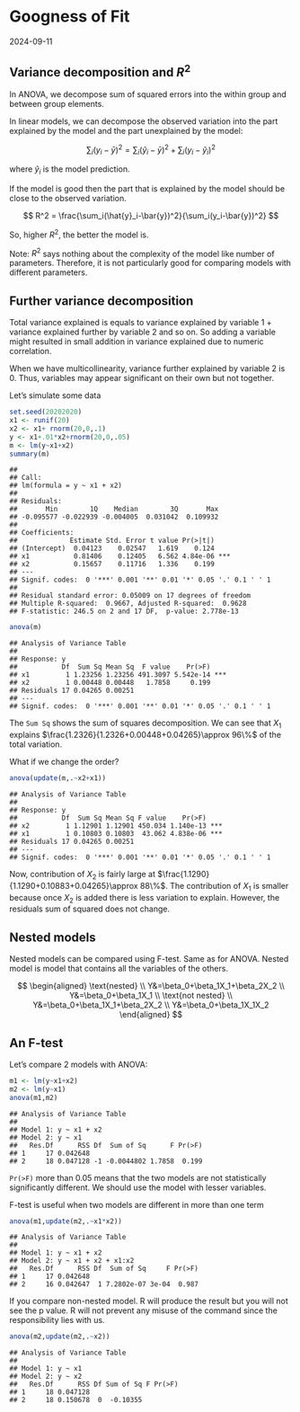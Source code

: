 Googness of Fit
================
2024-09-11

## Variance decomposition and $R^2$

In ANOVA, we decompose sum of squared errors into the within group and
between group elements.

In linear models, we can decompose the observed variation into the part
explained by the model and the part unexplained by the model:

$$
\sum_i(y_i-\bar{y})^2=\sum_i(\hat{y}_i-\bar{y})^2+\sum_i(y_i-\hat{y}_i)^2
$$

where $\hat{y}_i$ is the model prediction.

If the model is good then the part that is explained by the model should
be close to the observed variation.

$$
R^2 = \frac{\sum_i(\hat{y}_i-\bar{y})^2}{\sum_i(y_i-\bar{y})^2}
$$

So, higher $R^2$, the better the model is.

Note: $R^2$ says nothing about the complexity of the model like number
of parameters. Therefore, it is not particularly good for comparing
models with different parameters.

## Further variance decomposition

Total variance explained is equals to variance explained by variable 1 +
variance explained further by variable 2 and so on. So adding a variable
might resulted in small addition in variance explained due to numeric
correlation.

When we have multicollinearity, variance further explained by variable 2
is 0. Thus, variables may appear significant on their own but not
together.

Let’s simulate some data

``` r
set.seed(20202020)
x1 <- runif(20)
x2 <- x1+ rnorm(20,0,.1)
y <- x1+.01*x2+rnorm(20,0,.05)
m <- lm(y~x1+x2)
summary(m)
```

    ## 
    ## Call:
    ## lm(formula = y ~ x1 + x2)
    ## 
    ## Residuals:
    ##       Min        1Q    Median        3Q       Max 
    ## -0.095577 -0.022939 -0.004005  0.031042  0.109932 
    ## 
    ## Coefficients:
    ##             Estimate Std. Error t value Pr(>|t|)    
    ## (Intercept)  0.04123    0.02547   1.619    0.124    
    ## x1           0.81406    0.12405   6.562 4.84e-06 ***
    ## x2           0.15657    0.11716   1.336    0.199    
    ## ---
    ## Signif. codes:  0 '***' 0.001 '**' 0.01 '*' 0.05 '.' 0.1 ' ' 1
    ## 
    ## Residual standard error: 0.05009 on 17 degrees of freedom
    ## Multiple R-squared:  0.9667, Adjusted R-squared:  0.9628 
    ## F-statistic: 246.5 on 2 and 17 DF,  p-value: 2.778e-13

``` r
anova(m)
```

    ## Analysis of Variance Table
    ## 
    ## Response: y
    ##           Df  Sum Sq Mean Sq  F value    Pr(>F)    
    ## x1         1 1.23256 1.23256 491.3097 5.542e-14 ***
    ## x2         1 0.00448 0.00448   1.7858     0.199    
    ## Residuals 17 0.04265 0.00251                       
    ## ---
    ## Signif. codes:  0 '***' 0.001 '**' 0.01 '*' 0.05 '.' 0.1 ' ' 1

The `Sum Sq` shows the sum of squares decomposition. We can see that
$X_1$ explains $\frac{1.2326}{1.2326+0.00448+0.04265}\approx 96\%$ of
the total variation.

What if we change the order?

``` r
anova(update(m,.~x2+x1))
```

    ## Analysis of Variance Table
    ## 
    ## Response: y
    ##           Df  Sum Sq Mean Sq F value    Pr(>F)    
    ## x2         1 1.12901 1.12901 450.034 1.140e-13 ***
    ## x1         1 0.10803 0.10803  43.062 4.838e-06 ***
    ## Residuals 17 0.04265 0.00251                      
    ## ---
    ## Signif. codes:  0 '***' 0.001 '**' 0.01 '*' 0.05 '.' 0.1 ' ' 1

Now, contribution of $X_2$ is fairly large at
$\frac{1.1290}{1.1290+0.10883+0.04265}\approx 88\%$. The contribution of
$X_1$ is smaller because once $X_2$ is added there is less variation to
explain. However, the residuals sum of squared does not change.

## Nested models

Nested models can be compared using F-test. Same as for ANOVA. Nested
model is model that contains all the variables of the others.

$$
\begin{aligned}
\text{nested} \\
Y&=\beta_0+\beta_1X_1+\beta_2X_2 \\
Y&=\beta_0+\beta_1X_1 \\
\text{not nested} \\
Y&=\beta_0+\beta_1X_1+\beta_2X_2 \\
Y&=\beta_0+\beta_1X_1X_2
\end{aligned}
$$

## An F-test

Let’s compare 2 models with ANOVA:

``` r
m1 <- lm(y~x1+x2)
m2 <- lm(y~x1)
anova(m1,m2)
```

    ## Analysis of Variance Table
    ## 
    ## Model 1: y ~ x1 + x2
    ## Model 2: y ~ x1
    ##   Res.Df      RSS Df  Sum of Sq      F Pr(>F)
    ## 1     17 0.042648                            
    ## 2     18 0.047128 -1 -0.0044802 1.7858  0.199

`Pr(>F)` more than 0.05 means that the two models are not statistically
significantly different. We should use the model with lesser variables.

F-test is useful when two models are different in more than one term

``` r
anova(m1,update(m2,.~x1*x2))
```

    ## Analysis of Variance Table
    ## 
    ## Model 1: y ~ x1 + x2
    ## Model 2: y ~ x1 + x2 + x1:x2
    ##   Res.Df      RSS Df  Sum of Sq     F Pr(>F)
    ## 1     17 0.042648                           
    ## 2     16 0.042647  1 7.2802e-07 3e-04  0.987

If you compare non-nested model. R will produce the result but you will
not see the p value. R will not prevent any misuse of the command since
the responsibility lies with us.

``` r
anova(m2,update(m2,.~x2))
```

    ## Analysis of Variance Table
    ## 
    ## Model 1: y ~ x1
    ## Model 2: y ~ x2
    ##   Res.Df      RSS Df Sum of Sq F Pr(>F)
    ## 1     18 0.047128                      
    ## 2     18 0.150678  0  -0.10355
